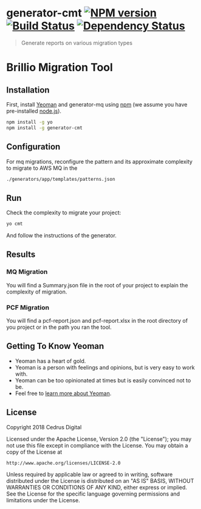 # generator-cmt [![NPM version][npm-image]][npm-url] [![Build Status][travis-image]][travis-url] [![Dependency Status][daviddm-image]][daviddm-url]
> Generate reports on various migration types

# Brillio Migration Tool

## Installation

First, install [Yeoman](http://yeoman.io) and generator-mq using [npm](https://www.npmjs.com/) (we assume you have pre-installed [node.js](https://nodejs.org/)).

```bash
npm install -g yo
npm install -g generator-cmt
```

## Configuration 
For mq migrations, reconfigure the pattern and its approximate complexity to migrate to AWS MQ in the 
```bash
./generators/app/templates/patterns.json
```

## Run
Check the complexity to migrate your project:

```bash
yo cmt
```
And follow the instructions of the generator.

## Results
### MQ Migration
You will find a Summary.json file in the root of your project to explain the complexity of migration.

### PCF Migration
You will find a pcf-report.json and pcf-report.xlsx in the root directory of you project or in the path you ran the tool.

## Getting To Know Yeoman

 * Yeoman has a heart of gold.
 * Yeoman is a person with feelings and opinions, but is very easy to work with.
 * Yeoman can be too opinionated at times but is easily convinced not to be.
 * Feel free to [learn more about Yeoman](http://yeoman.io/).

## License

Copyright 2018 Cedrus Digital

Licensed under the Apache License, Version 2.0 (the "License");
you may not use this file except in compliance with the License.
You may obtain a copy of the License at

    http://www.apache.org/licenses/LICENSE-2.0

Unless required by applicable law or agreed to in writing, software
distributed under the License is distributed on an "AS IS" BASIS,
WITHOUT WARRANTIES OR CONDITIONS OF ANY KIND, either express or implied.
See the License for the specific language governing permissions and
limitations under the License.


[npm-image]: https://badge.fury.io/js/generator-cmt.svg
[npm-url]: https://www.npmjs.com/package/generator-cmt
[travis-image]: https://travis-ci.org/Cedrusco/mq-migration-tool.svg?branch=master
[travis-url]: https://travis-ci.org/Cedrusco/mq-migration-tool
[daviddm-image]: https://david-dm.org/Cedrusco/mq-migration-tool.svg?theme=shields.io
[daviddm-url]: https://david-dm.org/Cedrusco/mq-migration-tool
